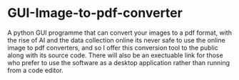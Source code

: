 # GUI-Image-to-pdf-converter
A python GUI programme that can convert your images to a pdf format, with the rise of AI and the data collection online its never safe to use the online image to pdf converters, and so I offer this conversion tool to the public along with its source code.
There will also be an exectuable link for those who prefer to use the software as a desktop application rather than running from a code editor.

